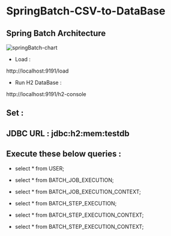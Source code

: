 # SpringBatch-CSV-to-DataBase

## Spring Batch Architecture

![springBatch-chart](https://user-images.githubusercontent.com/9671419/83965569-2a083180-a8d2-11ea-80c1-56ed8c6fb59a.JPG)

- Load :

http://localhost:9191/load

- Run H2 DataBase :

http://localhost:9191/h2-console

## Set :

## JDBC URL :  jdbc:h2:mem:testdb


## Execute these below queries :

- select * from USER;

- select * from BATCH_JOB_EXECUTION;

- select * from BATCH_JOB_EXECUTION_CONTEXT;

- select * from BATCH_STEP_EXECUTION;

- select * from BATCH_STEP_EXECUTION_CONTEXT;

- select * from BATCH_STEP_EXECUTION_CONTEXT;
